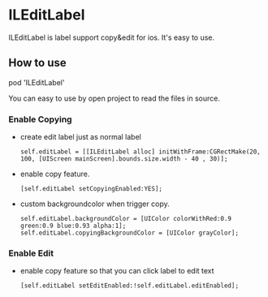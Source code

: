 
# ILEditLabel
ILEditLabel is label support copy&edit for ios. It's easy to use.

## How to use

pod 'ILEditLabel'

You can easy to use by open project to read the files in source.

### Enable Copying

* create edit label just as normal label

	```    
	self.editLabel = [[ILEditLabel alloc] initWithFrame:CGRectMake(20, 100, [UIScreen mainScreen].bounds.size.width - 40 , 30)];
	```
* enable copy feature.

	```
	[self.editLabel setCopyingEnabled:YES];
	```

* custom backgroundcolor when trigger copy.

	```
	self.editLabel.backgroundColor = [UIColor colorWithRed:0.9 green:0.9 blue:0.93 alpha:1];
	self.editLabel.copyingBackgroundColor = [UIColor grayColor];
	```
	



### Enable Edit 
* enable copy feature so that you can click label to edit text

	```
	[self.editLabel setEditEnabled:!self.editLabel.editEnabled];
	```
	
